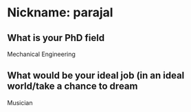 # Nickname: parajal


## What is your PhD field
Mechanical Engineering

## What would be your ideal job (in an ideal world/take a chance to dream
Musician
